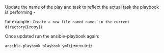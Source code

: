 Update the name of the play and task to reflect the actual task the playbook is performing -

for example : `Create a new file named names in the current directory`{{copy}}

Once updated run the ansible-playbook again:

`ansible-playbook playbook.yml`{{execute}}
